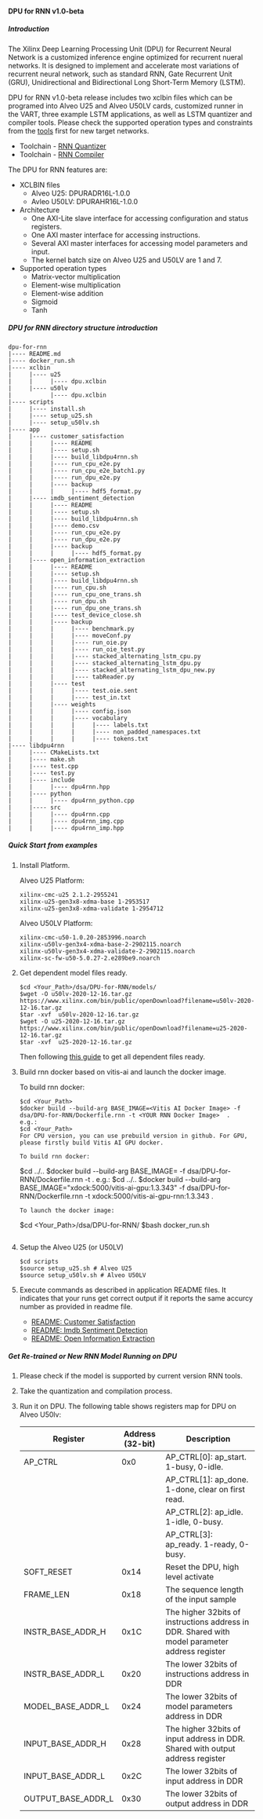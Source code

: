 #### DPU for RNN v1.0-beta
##### Introduction

The Xilinx Deep Learning Processing Unit (DPU) for Recurrent Neural Network is a customized inference engine optimized for recurrent nueral networks. It is designed to implement and accelerate most variations of recurrent neural network, such as standard RNN, Gate Recurrent Unit (GRU), Unidirectional and Bidirectional Long Short-Term Memory (LSTM). 

DPU for RNN v1.0-beta release includes two xclbin files which can be programed into Alveo U25 and Alveo U50LV cards, customized runner in the VART, three example LSTM applications, as well as LSTM quantizer and compiler tools. Please check the supported operation types and constraints from the [tools](../../tools/RNN) first for new target networks.
- Toolchain - [RNN Quantizer](../../tools/RNN/rnn_quantizer)
- Toolchain - [RNN Compiler](../../tools/RNN/rnn_compiler)

The DPU for RNN features are:
- XCLBIN files
    - Alveo U25: DPURADR16L-1.0.0
    - Avleo U50LV: DPURAHR16L-1.0.0
- Architecture
    - One AXI-Lite slave interface for accessing configuration and status registers.
    - One AXI master interface for accessing instructions.
    - Several AXI master interfaces for accessing model parameters and input.
    - The kernel batch size on Alveo U25 and U50LV are 1 and 7.
- Supported operation types
    - Matrix-vector multiplication
    - Element-wise multiplication
    - Element-wise addition
    - Sigmoid
    - Tanh
##### DPU for RNN directory structure introduction

    dpu-for-rnn
    |---- README.md
    |---- docker_run.sh
    |---- xclbin
    |     |---- u25
    |     |     |---- dpu.xclbin
    |     |---- u50lv
    |           |---- dpu.xclbin
    |---- scripts
    |     |---- install.sh
    |     |---- setup_u25.sh
    |     |---- setup_u50lv.sh
    |---- app
    |     |---- customer_satisfaction
    |     |     |---- README
    |     |     |---- setup.sh
    |     |     |---- build_libdpu4rnn.sh
    |     |     |---- run_cpu_e2e.py 
    |     |     |---- run_cpu_e2e_batch1.py 
    |     |     |---- run_dpu_e2e.py 
    |     |     |---- backup
    |     |     |     |---- hdf5_format.py
    |     |---- imdb_sentiment_detection
    |     |     |---- README
    |     |     |---- setup.sh
    |     |     |---- build_libdpu4rnn.sh
    |     |     |---- demo.csv 
    |     |     |---- run_cpu_e2e.py 
    |     |     |---- run_dpu_e2e.py 
    |     |     |---- backup
    |     |     |     |---- hdf5_format.py
    |     |---- open_information_extraction
    |     |     |---- README
    |     |     |---- setup.sh
    |     |     |---- build_libdpu4rnn.sh
    |     |     |---- run_cpu.sh 
    |     |     |---- run_cpu_one_trans.sh 
    |     |     |---- run_dpu.sh 
    |     |     |---- run_dpu_one_trans.sh 
    |     |     |---- test_device_close.sh 
    |     |     |---- backup
    |     |     |     |---- benchmark.py
    |     |     |     |---- moveConf.py
    |     |     |     |---- run_oie.py
    |     |     |     |---- run_oie_test.py
    |     |     |     |---- stacked_alternating_lstm_cpu.py
    |     |     |     |---- stacked_alternating_lstm_dpu.py
    |     |     |     |---- stacked_alternating_lstm_dpu_new.py
    |     |     |     |---- tabReader.py
    |     |     |---- test 
    |     |     |     |---- test.oie.sent
    |     |     |     |---- test_in.txt
    |     |     |---- weights 
    |     |     |     |---- config.json
    |     |     |     |---- vocabulary 
    |     |     |     |     |---- labels.txt
    |     |     |     |     |---- non_padded_namespaces.txt
    |     |     |     |     |---- tokens.txt
    |---- libdpu4rnn
    |     |---- CMakeLists.txt
    |     |---- make.sh 
    |     |---- test.cpp
    |     |---- test.py
    |     |---- include
    |     |     |---- dpu4rnn.hpp
    |     |---- python
    |     |     |---- dpu4rnn_python.cpp
    |     |---- src
    |     |     |---- dpu4rnn.cpp
    |     |     |---- dpu4rnn_img.cpp
    |     |     |---- dpu4rnn_imp.hpp

##### Quick Start from examples
1. Install Platform.
    
    Alveo U25 Platform:
    ```
    xilinx-cmc-u25 2.1.2-2955241
    xilinx-u25-gen3x8-xdma-base 1-2953517
    xilinx-u25-gen3x8-xdma-validate 1-2954712
    ```
    Alveo U50LV Platform:
    ```
    xilinx-cmc-u50-1.0.20-2853996.noarch
    xilinx-u50lv-gen3x4-xdma-base-2-2902115.noarch
    xilinx-u50lv-gen3x4-xdma-validate-2-2902115.noarch
    xilinx-sc-fw-u50-5.0.27-2.e289be9.noarch
    ```
2. Get dependent model files ready.
    ```
    $cd <Your_Path>/dsa/DPU-for-RNN/models/
    $wget -O u50lv-2020-12-16.tar.gz https://www.xilinx.com/bin/public/openDownload?filename=u50lv-2020-12-16.tar.gz
    $tar -xvf  u50lv-2020-12-16.tar.gz
    $wget -O u25-2020-12-16.tar.gz https://www.xilinx.com/bin/public/openDownload?filename=u25-2020-12-16.tar.gz
    $tar -xvf  u25-2020-12-16.tar.gz
    ```
    Then following [this guide](models/README.md) to get all dependent files ready.

3. Build rnn docker based on vitis-ai and launch the docker image.
    
    To build rnn docker:
    ```    
    $cd <Your_Path>
    $docker build --build-arg BASE_IMAGE=<Vitis AI Docker Image> -f dsa/DPU-for-RNN/Dockerfile.rnn -t <YOUR RNN Docker Image>  .
    e.g.:
    $cd <Your_Path>
    For CPU version, you can use prebuild version in github. For GPU, please firstly build Vitis AI GPU docker. 
    
    To build rnn docker:
    ```    
    $cd ../.. 
    $docker build --build-arg BASE_IMAGE=<Vitis AI Docker Image> -f dsa/DPU-for-RNN/Dockerfile.rnn -t <YOUR RNN Docker Image>  .
    e.g.:
    $cd ../..
    $docker build --build-arg BASE_IMAGE="xdock:5000/vitis-ai-gpu:1.3.343" -f dsa/DPU-for-RNN/Dockerfile.rnn -t xdock:5000/vitis-ai-gpu-rnn:1.3.343 . 
    ```    
    To launch the docker image:
    ```    
    $cd <Your_Path>/dsa/DPU-for-RNN/
    $bash docker_run.sh <YOUR RNN Docker Image>
    ```
4. Setup the Alveo U25 (or U50LV)
    ``` 
    $cd scripts
    $source setup_u25.sh # Alveo U25
    $source setup_u50lv.sh # Alveo U50LV
    ```
5. Execute commands as described in application README files. It indicates that your runs get correct output if it reports the same accurcy number as provided in readme file. 
    - [README: Customer Satisfaction](app/customer_satisfaction/README.md)
    - [README: Imdb Sentiment Detection](app/imdb_sentiment_detection/README.md)
    - [README: Open Information Extraction](app/open_information_extraction/README.md)

##### Get Re-trained or New RNN Model Running on DPU
1. Please check if the model is supported by current version RNN tools.
2. Take the quantization and compilation process.
3. Run it on DPU. The following table shows registers map for DPU on Alveo U50lv:
    
    | Register | Address (32-bit) | Description |
    |----------|------------------|-------------|
    | AP_CTRL  | 0x0              | AP_CTRL[0]: ap_start. 1-busy, 0-idle.|
    |          |                  | AP_CTRL[1]: ap_done. 1-done, clear on first read.|
    |          |                  | AP_CTRL[2]: ap_idle. 1-idle, 0-busy.|
    |          |                  | AP_CTRL[3]: ap_ready. 1-ready, 0-busy. |
    | SOFT_RESET | 0x14           | Reset the DPU, high level activate |
    | FRAME_LEN | 0x18            | The sequence length of the input sample |
    | INSTR_BASE_ADDR_H | 0x1C    | The higher 32bits of instructions address in DDR. Shared with model parameter address register |
    | INSTR_BASE_ADDR_L | 0x20    | The lower 32bits of instructions address in DDR |
    | MODEL_BASE_ADDR_L | 0x24    | The lower 32bits of model parameters address in DDR |
    | INPUT_BASE_ADDR_H | 0x28    | The higher 32bits of input address in DDR. Shared with output address register |
    | INPUT_BASE_ADDR_L | 0x2C    | The lower 32bits of input address in DDR |
    | OUTPUT_BASE_ADDR_L | 0x30    | The lower 32bits of output address in DDR |

